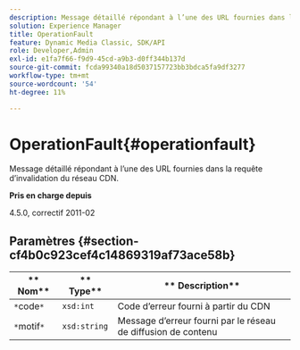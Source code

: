```yaml
---
description: Message détaillé répondant à l’une des URL fournies dans la requête d’invalidation du réseau CDN.
solution: Experience Manager
title: OperationFault
feature: Dynamic Media Classic, SDK/API
role: Developer,Admin
exl-id: e1fa7f66-f9d9-45cd-a9b3-d0ff344b137d
source-git-commit: fcda99340a18d5037157723bb3bdca5fa9df3277
workflow-type: tm+mt
source-wordcount: '54'
ht-degree: 11%

---
```


# OperationFault{#operationfault}

Message détaillé répondant à l’une des URL fournies dans la requête d’invalidation du réseau CDN.

**Pris en charge depuis**

4.5.0, correctif 2011-02

## Paramètres {#section-cf4b0c923cef4c14869319af73ace58b}

| ** Nom** | ** Type** | ** Description** |
|---|---|---|
| `*`code`*` | `xsd:int` | Code d’erreur fourni à partir du CDN |
| `*`motif`*` | `xsd:string` | Message d’erreur fourni par le réseau de diffusion de contenu |
